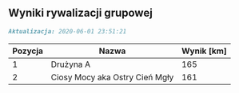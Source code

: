 ## Wyniki rywalizacji grupowej

```markdown
Aktualizacja: 2020-06-01 23:51:21
```

Pozycja | Nazwa | Wynik [km] |
------------ | -------------  | -------------
 1 |Drużyna A | 165 
 2 |Ciosy Mocy aka Ostry Cień Mgły | 161